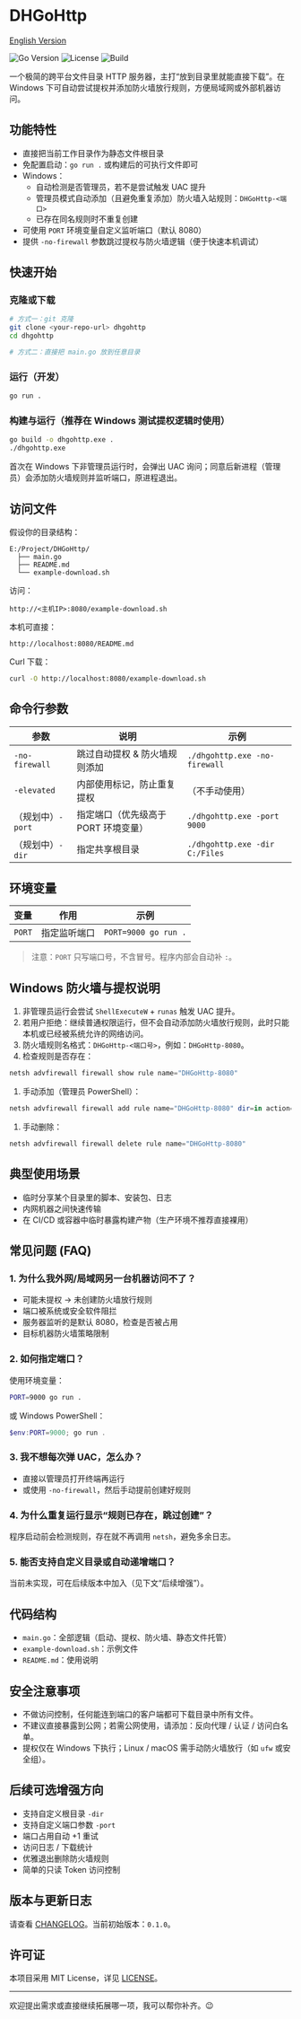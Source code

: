 # DHGoHttp

[English Version](./README.en.md)

![Go Version](https://img.shields.io/badge/Go-1.25+-00ADD8?logo=go)
![License](https://img.shields.io/badge/License-MIT-green.svg)
![Build](https://github.com/PeiKeSmart/DHGoHttp/actions/workflows/build.yml/badge.svg)

一个极简的跨平台文件目录 HTTP 服务器，主打“放到目录里就能直接下载”。在 Windows 下可自动尝试提权并添加防火墙放行规则，方便局域网或外部机器访问。

## 功能特性

- 直接把当前工作目录作为静态文件根目录
- 免配置启动：`go run .` 或构建后的可执行文件即可
- Windows：
  - 自动检测是否管理员，若不是尝试触发 UAC 提升
  - 管理员模式自动添加（且避免重复添加）防火墙入站规则：`DHGoHttp-<端口>`
  - 已存在同名规则时不重复创建
- 可使用 `PORT` 环境变量自定义监听端口（默认 8080）
- 提供 `-no-firewall` 参数跳过提权与防火墙逻辑（便于快速本机调试）

## 快速开始

### 克隆或下载

```bash
# 方式一：git 克隆
git clone <your-repo-url> dhgohttp
cd dhgohttp

# 方式二：直接把 main.go 放到任意目录
```

### 运行（开发）

```bash
go run .
```

### 构建与运行（推荐在 Windows 测试提权逻辑时使用）

```bash
go build -o dhgohttp.exe .
./dhgohttp.exe
```

首次在 Windows 下非管理员运行时，会弹出 UAC 询问；同意后新进程（管理员）会添加防火墙规则并监听端口，原进程退出。

## 访问文件

假设你的目录结构：

```text
E:/Project/DHGoHttp/
  ├── main.go
  ├── README.md
  └── example-download.sh
```

访问：

```text
http://<主机IP>:8080/example-download.sh
```

本机可直接：

```text
http://localhost:8080/README.md
```

Curl 下载：

```bash
curl -O http://localhost:8080/example-download.sh
```

## 命令行参数

| 参数 | 说明 | 示例 |
|------|------|------|
| `-no-firewall` | 跳过自动提权 & 防火墙规则添加 | `./dhgohttp.exe -no-firewall` |
| `-elevated` | 内部使用标记，防止重复提权 | （不手动使用） |
| （规划中）`-port` | 指定端口（优先级高于 PORT 环境变量） | `./dhgohttp.exe -port 9000` |
| （规划中）`-dir` | 指定共享根目录 | `./dhgohttp.exe -dir C:/Files` |

## 环境变量

| 变量 | 作用 | 示例 |
|------|------|------|
| `PORT` | 指定监听端口 | `PORT=9000 go run .` |

> 注意：`PORT` 只写端口号，不含冒号。程序内部会自动补 `:`。

## Windows 防火墙与提权说明

1. 非管理员运行会尝试 `ShellExecuteW` + `runas` 触发 UAC 提升。
2. 若用户拒绝：继续普通权限运行，但不会自动添加防火墙放行规则，此时只能本机或已经被系统允许的网络访问。
3. 防火墙规则名格式：`DHGoHttp-<端口号>`，例如：`DHGoHttp-8080`。
4. 检查规则是否存在：

```powershell
netsh advfirewall firewall show rule name="DHGoHttp-8080"
```

1. 手动添加（管理员 PowerShell）：

```powershell
netsh advfirewall firewall add rule name="DHGoHttp-8080" dir=in action=allow protocol=TCP localport=8080
```

1. 手动删除：

```powershell
netsh advfirewall firewall delete rule name="DHGoHttp-8080"
```

## 典型使用场景

- 临时分享某个目录里的脚本、安装包、日志
- 内网机器之间快速传输
- 在 CI/CD 或容器中临时暴露构建产物（生产环境不推荐直接裸用）

## 常见问题 (FAQ)

### 1. 为什么我外网/局域网另一台机器访问不了？

- 可能未提权 → 未创建防火墙放行规则
- 端口被系统或安全软件阻拦
- 服务器监听的是默认 8080，检查是否被占用
- 目标机器防火墙策略限制

### 2. 如何指定端口？

使用环境变量：

```bash
PORT=9000 go run .
```

或 Windows PowerShell：

```powershell
$env:PORT=9000; go run .
```

### 3. 我不想每次弹 UAC，怎么办？

- 直接以管理员打开终端再运行
- 或使用 `-no-firewall`，然后手动提前创建好规则

### 4. 为什么重复运行显示“规则已存在，跳过创建”？

程序启动前会检测规则，存在就不再调用 `netsh`，避免多余日志。

### 5. 能否支持自定义目录或自动递增端口？

当前未实现，可在后续版本中加入（见下文“后续增强”）。

## 代码结构

- `main.go`：全部逻辑（启动、提权、防火墙、静态文件托管）
- `example-download.sh`：示例文件
- `README.md`：使用说明

## 安全注意事项

- 不做访问控制，任何能连到端口的客户端都可下载目录中所有文件。
- 不建议直接暴露到公网；若需公网使用，请添加：反向代理 / 认证 / 访问白名单。
- 提权仅在 Windows 下执行；Linux / macOS 需手动防火墙放行（如 `ufw` 或安全组）。

## 后续可选增强方向

- 支持自定义根目录 `-dir`
- 支持自定义端口参数 `-port`
- 端口占用自动 +1 重试
- 访问日志 / 下载统计
- 优雅退出删除防火墙规则
- 简单的只读 Token 访问控制

## 版本与更新日志

请查看 [CHANGELOG](./CHANGELOG.md)。当前初始版本：`0.1.0`。

## 许可证

本项目采用 MIT License，详见 [LICENSE](./LICENSE)。

---
欢迎提出需求或直接继续拓展哪一项，我可以帮你补齐。😉
